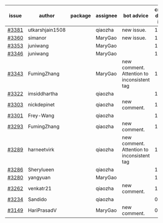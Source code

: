 | issue | author | package | assignee | bot advice | created date of issue | target release date | date from target |
| ------ | ------ | ------ | ------ | ------ | ------ | ------ | :-----: |
| [#3381](https://github.com/Azure/sdk-release-request/issues/3381) | utkarshjain1508 |  | qiaozha | new issue. | 11-07 | 11-25 |  |
| [#3360](https://github.com/Azure/sdk-release-request/issues/3360) | simanor |  | MaryGao | new issue. | 11-02 | 11-25 |  |
| [#3353](https://github.com/Azure/sdk-release-request/issues/3353) | juniwang |  | MaryGao |  | 11-02 | 11-25 |  |
| [#3346](https://github.com/Azure/sdk-release-request/issues/3346) | juniwang |  | MaryGao |  | 11-02 | 11-25 |  |
| [#3343](https://github.com/Azure/sdk-release-request/issues/3343) | FumingZhang |  | MaryGao | new comment. Attention to inconsistent tag | 11-02 | 11-25 |  |
| [#3322](https://github.com/Azure/sdk-release-request/issues/3322) | imsiddhartha |  | qiaozha |  | 10-28 | 11-25 |  |
| [#3303](https://github.com/Azure/sdk-release-request/issues/3303) | nickdepinet |  | qiaozha | new comment. | 10-26 | 11-25 |  |
| [#3301](https://github.com/Azure/sdk-release-request/issues/3301) | Frey-Wang |  | qiaozha |  | 10-26 | 11-25 |  |
| [#3293](https://github.com/Azure/sdk-release-request/issues/3293) | FumingZhang |  | qiaozha | new comment. | 10-25 | 11-25 |  |
| [#3289](https://github.com/Azure/sdk-release-request/issues/3289) | harneetvirk |  | qiaozha | new comment. Attention to inconsistent tag | 10-25 | 11-25 |  |
| [#3286](https://github.com/Azure/sdk-release-request/issues/3286) | Sherylueen |  | qiaozha |  | 10-24 | 11-25 |  |
| [#3280](https://github.com/Azure/sdk-release-request/issues/3280) | yangyuan |  | MaryGao |  | 10-18 | 11-25 |  |
| [#3262](https://github.com/Azure/sdk-release-request/issues/3262) | venkatr21 |  | qiaozha | new comment. | 10-12 | 10-28 |  |
| [#3234](https://github.com/Azure/sdk-release-request/issues/3234) | Sandido |  | qiaozha |  | 09-30 | 10-17 |  |
| [#3149](https://github.com/Azure/sdk-release-request/issues/3149) | HariPrasadV |  | MaryGao | new comment. | 09-07 | 10-11 |  |
